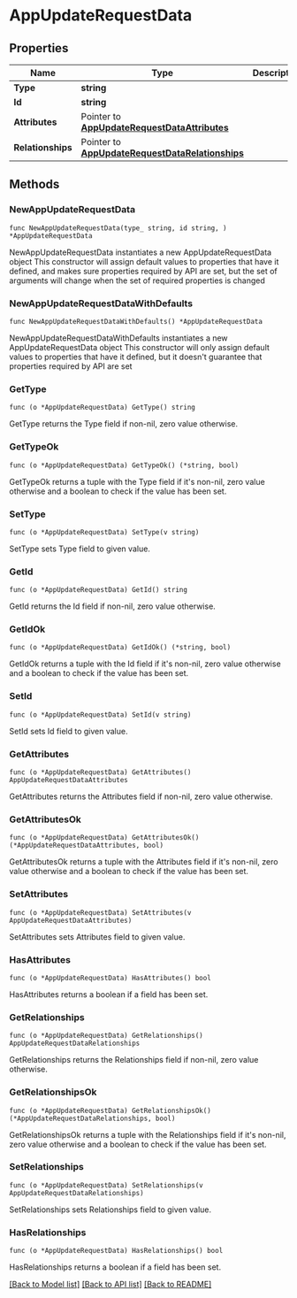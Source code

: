 # AppUpdateRequestData

## Properties

Name | Type | Description | Notes
------------ | ------------- | ------------- | -------------
**Type** | **string** |  | 
**Id** | **string** |  | 
**Attributes** | Pointer to [**AppUpdateRequestDataAttributes**](AppUpdateRequest_data_attributes.md) |  | [optional] 
**Relationships** | Pointer to [**AppUpdateRequestDataRelationships**](AppUpdateRequest_data_relationships.md) |  | [optional] 

## Methods

### NewAppUpdateRequestData

`func NewAppUpdateRequestData(type_ string, id string, ) *AppUpdateRequestData`

NewAppUpdateRequestData instantiates a new AppUpdateRequestData object
This constructor will assign default values to properties that have it defined,
and makes sure properties required by API are set, but the set of arguments
will change when the set of required properties is changed

### NewAppUpdateRequestDataWithDefaults

`func NewAppUpdateRequestDataWithDefaults() *AppUpdateRequestData`

NewAppUpdateRequestDataWithDefaults instantiates a new AppUpdateRequestData object
This constructor will only assign default values to properties that have it defined,
but it doesn't guarantee that properties required by API are set

### GetType

`func (o *AppUpdateRequestData) GetType() string`

GetType returns the Type field if non-nil, zero value otherwise.

### GetTypeOk

`func (o *AppUpdateRequestData) GetTypeOk() (*string, bool)`

GetTypeOk returns a tuple with the Type field if it's non-nil, zero value otherwise
and a boolean to check if the value has been set.

### SetType

`func (o *AppUpdateRequestData) SetType(v string)`

SetType sets Type field to given value.


### GetId

`func (o *AppUpdateRequestData) GetId() string`

GetId returns the Id field if non-nil, zero value otherwise.

### GetIdOk

`func (o *AppUpdateRequestData) GetIdOk() (*string, bool)`

GetIdOk returns a tuple with the Id field if it's non-nil, zero value otherwise
and a boolean to check if the value has been set.

### SetId

`func (o *AppUpdateRequestData) SetId(v string)`

SetId sets Id field to given value.


### GetAttributes

`func (o *AppUpdateRequestData) GetAttributes() AppUpdateRequestDataAttributes`

GetAttributes returns the Attributes field if non-nil, zero value otherwise.

### GetAttributesOk

`func (o *AppUpdateRequestData) GetAttributesOk() (*AppUpdateRequestDataAttributes, bool)`

GetAttributesOk returns a tuple with the Attributes field if it's non-nil, zero value otherwise
and a boolean to check if the value has been set.

### SetAttributes

`func (o *AppUpdateRequestData) SetAttributes(v AppUpdateRequestDataAttributes)`

SetAttributes sets Attributes field to given value.

### HasAttributes

`func (o *AppUpdateRequestData) HasAttributes() bool`

HasAttributes returns a boolean if a field has been set.

### GetRelationships

`func (o *AppUpdateRequestData) GetRelationships() AppUpdateRequestDataRelationships`

GetRelationships returns the Relationships field if non-nil, zero value otherwise.

### GetRelationshipsOk

`func (o *AppUpdateRequestData) GetRelationshipsOk() (*AppUpdateRequestDataRelationships, bool)`

GetRelationshipsOk returns a tuple with the Relationships field if it's non-nil, zero value otherwise
and a boolean to check if the value has been set.

### SetRelationships

`func (o *AppUpdateRequestData) SetRelationships(v AppUpdateRequestDataRelationships)`

SetRelationships sets Relationships field to given value.

### HasRelationships

`func (o *AppUpdateRequestData) HasRelationships() bool`

HasRelationships returns a boolean if a field has been set.


[[Back to Model list]](../README.md#documentation-for-models) [[Back to API list]](../README.md#documentation-for-api-endpoints) [[Back to README]](../README.md)


